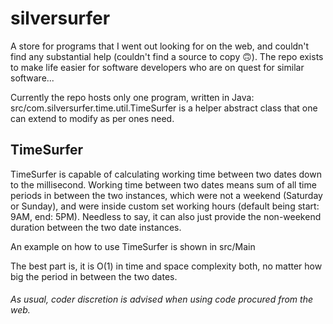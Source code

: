 # silversurfer
A store for programs that I went out looking for on the web, and couldn't find any substantial help (couldn't find a source to copy 🙃). The repo exists to make life easier for software developers who are on quest for similar software...

Currently the repo hosts only one program, written in Java: src/com.silversurfer.time.util.TimeSurfer is a helper abstract class that one can extend to modify as per ones need.

## TimeSurfer
TimeSurfer is capable of calculating working time between two dates down to the millisecond.
Working time between two dates means sum of all time periods in between the two instances, which were not a weekend (Saturday or Sunday), and were inside custom set working hours (default being start: 9AM, end: 5PM).
Needless to say, it can also just provide the non-weekend duration between the two date instances.

An example on how to use TimeSurfer is shown in src/Main

The best part is, it is O(1) in time and space complexity both, no matter how big the period in between the two dates. 

###### As usual, coder discretion is advised when using code procured from the web. 
